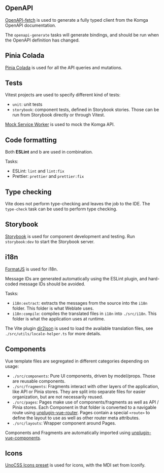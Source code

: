 ## OpenAPI

[OpenAPI-fetch](https://openapi-ts.dev/openapi-fetch/) is used to generate a fully typed client from the Komga OpenAPI documentation.

The `openapi-generate` tasks will generate bindings, and should be run when the OpenAPI definition has changed.

## Pinia Colada

[Pinia Colada](https://pinia-colada.esm.dev/) is used for all the API queries and mutations.

## Tests

Vitest projects are used to specify different kind of tests:

- `unit`: unit tests
- `storybook`: component tests, defined in Storybook stories. Those can be run from Storybook directly or through Vitest.

[Mock Service Worker](https://mswjs.io/) is used to mock the Komga API.

## Code formatting

Both **ESLint** and b are used in combination.

Tasks:

- ESLint: `lint` and `lint:fix`
- Prettier: `prettier` and `prettier:fix`

## Type checking

Vite does not perform type-checking and leaves the job to the IDE. The `type-check` task can be used to perform type checking.

## Storybook

[Storybook](https://storybook.js.org/) is used for component development and testing. Run `storybook:dev` to start the Storybook server.

## i18n

[FormatJS](https://formatjs.github.io/) is used for i18n.

Message IDs are generated automatically using the ESLint plugin, and hard-coded message IDs should be avoided.

Tasks:

- `i18n:extract`: extracts the messages from the source into the `i18n` folder. This folder is what Weblate uses.
- `i18n:compile`: compiles the translated files in `i18n` into `./src/i18n`. This folder is what the application uses at runtime.

The Vite plugin [dir2json](https://github.com/buddywang/vite-plugin-dir2json) is used to load the available translation files, see `./src/utils/locale-helper.ts` for more details.

## Components

Vue template files are segregated in different categories depending on usage:

- `./src/components`: Pure UI components, driven by model/props. Those are reusable components.
- `./src/fragments`: Fragments interact with other layers of the application, like API or Pinia stores. They are split into separate files for easier organization, but are not necessarily reused.
- `./src/pages`: Pages make use of components/fragments as well as API / Pinia stores. Each Component in that folder is converted to a navigable route using [unplugin-vue-router](https://github.com/posva/unplugin-vue-router). Pages contain a special `<route>` to define the layout to use as well as other router meta attributes.
- `./src/layouts`: Wrapper component around Pages.

Components and Fragments are automatically imported using [unplugin-vue-components](https://github.com/unplugin/unplugin-vue-components).

## Icons

[UnoCSS Icons preset](https://unocss.dev/presets/icons) is used for icons, with the MDI set from Iconify.

